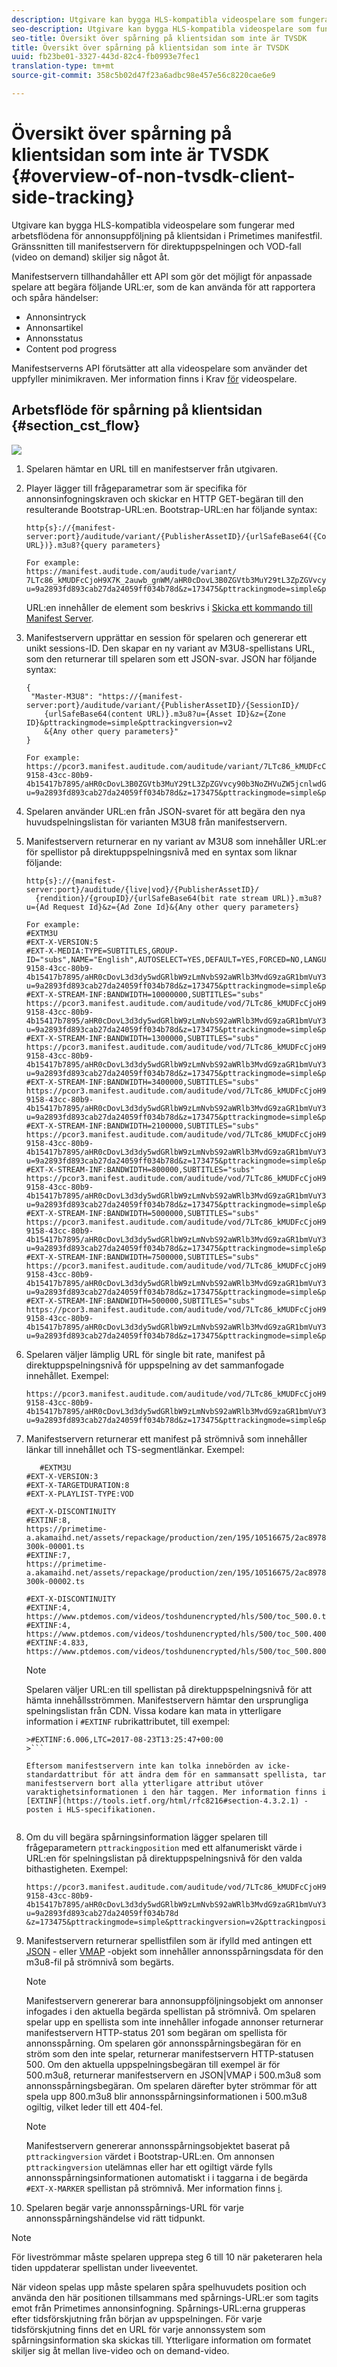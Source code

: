 ```yaml
---
description: Utgivare kan bygga HLS-kompatibla videospelare som fungerar med arbetsflödena för annonsuppföljning på klientsidan i Primetimes manifestfil. Gränssnitten till manifestservern för direktuppspelningen och VOD-fall (video on demand) skiljer sig något åt.
seo-description: Utgivare kan bygga HLS-kompatibla videospelare som fungerar med arbetsflödena för annonsuppföljning på klientsidan i Primetimes manifestfil. Gränssnitten till manifestservern för direktuppspelningen och VOD-fall (video on demand) skiljer sig något åt.
seo-title: Översikt över spårning på klientsidan som inte är TVSDK
title: Översikt över spårning på klientsidan som inte är TVSDK
uuid: fb23be01-3327-443d-82c4-fb0993e7fec1
translation-type: tm+mt
source-git-commit: 358c5b02d47f23a6adbc98e457e56c8220cae6e9

---
```



# Översikt över spårning på klientsidan som inte är TVSDK {#overview-of-non-tvsdk-client-side-tracking}

Utgivare kan bygga HLS-kompatibla videospelare som fungerar med arbetsflödena för annonsuppföljning på klientsidan i Primetimes manifestfil. Gränssnitten till manifestservern för direktuppspelningen och VOD-fall (video on demand) skiljer sig något åt.

Manifestservern tillhandahåller ett API som gör det möjligt för anpassade spelare att begära följande URL:er, som de kan använda för att rapportera och spåra händelser:

* Annonsintryck
* Annonsartikel
* Annonsstatus
* Content pod progress

Manifestserverns API förutsätter att alla videospelare som använder det uppfyller minimikraven. Mer information finns i Krav [för](../../msapi-topics/ms-player-req.md) videospelare.

## Arbetsflöde för spårning på klientsidan {#section_cst_flow}

![](assets/pt_ssai_notvsdk_csat_ai-workflow.png)

1. Spelaren hämtar en URL till en manifestserver från utgivaren.
1. Player lägger till frågeparametrar som är specifika för annonsinfogningskraven och skickar en HTTP GET-begäran till den resulterande Bootstrap-URL:en. Bootstrap-URL:en har följande syntax:

   ```
   http{s}://{manifest-server:port}/auditude/variant/{PublisherAssetID}/{urlSafeBase64({Content URL})}.m3u8?{query parameters}
   
   For example:
   https://manifest.auditude.com/auditude/variant/
   7LTc86_kMUDFcCjoH9X7K_2auwb_gnWM/aHR0cDovL3B0ZGVtb3MuY29tL3ZpZGVvcy90b3NoZHVuZW5jcnlwdGVkL2hscy90ZXN0Mi5tM3U4.m3u8?
   u=9a2893fd893cab27da24059ff034b78d&z=173475&pttrackingmode=simple&pttrackingversion=v2&__sid__=docExample02
   ```

   URL:en innehåller de element som beskrivs i [Skicka ett kommando till Manifest Server](../../msapi-topics/ms-getting-started/ms-sending-cmd.md).

1. Manifestservern upprättar en session för spelaren och genererar ett unikt sessions-ID. Den skapar en ny variant av M3U8-spellistans URL, som den returnerar till spelaren som ett JSON-svar. JSON har följande syntax:

   ```
   {
    "Master-M3U8": "https://{manifest-server:port}/auditude/variant/{PublisherAssetID}/{SessionID}/
       {urlSafeBase64(content URL)}.m3u8?u={Asset ID}&z={Zone ID}&pttrackingmode=simple&pttrackingversion=v2
       &{Any other query parameters}"
   }
   
   For example:
   https://pcor3.manifest.auditude.com/auditude/variant/7LTc86_kMUDFcCjoH9X7K_2auwb_gnWM/f958bef8-9158-43cc-80b9-4b15417b7895/aHR0cDovL3B0ZGVtb3MuY29tL3ZpZGVvcy90b3NoZHVuZW5jcnlwdGVkL2hscy90ZXN0Mi5tM3U4.3u8?u=9a2893fd893cab27da24059ff034b78d&z=173475&pttrackingmode=simple&pttrackingversion=v2
   ```

1. Spelaren använder URL:en från JSON-svaret för att begära den nya huvudspelningslistan för varianten M3U8 från manifestservern.
1. Manifestservern returnerar en ny variant av M3U8 som innehåller URL:er för spellistor på direktuppspelningsnivå med en syntax som liknar följande:

   ```
   http{s}://{manifest-server:port}/auditude/{live|vod}/{PublisherAssetID}/
     {rendition}/{groupID}/{urlSafeBase64(bit rate stream URL)}.m3u8?u={Ad Request Id}&z={Ad Zone Id}&{Any other query parameters}
   
   For example:
   #EXTM3U
   #EXT-X-VERSION:5
   #EXT-X-MEDIA:TYPE=SUBTITLES,GROUP-ID="subs",NAME="English",AUTOSELECT=YES,DEFAULT=YES,FORCED=NO,LANGUAGE="eng",URI="https://pcor3.manifest.auditude.com/auditude/vod/7LTc86_kMUDFcCjoH9X7K_2auwb_gnWM/webvtt/f958bef8-9158-43cc-80b9-4b15417b7895/aHR0cDovL3d3dy5wdGRlbW9zLmNvbS92aWRlb3MvdG9zaGR1bmVuY3J5cHRlZC9obHMvd2VidnR0L1RPUy1lbjIubTN1OA.m3u8?u=9a2893fd893cab27da24059ff034b78d&z=173475&pttrackingmode=simple&pttrackingversion=v2"
   #EXT-X-STREAM-INF:BANDWIDTH=10000000,SUBTITLES="subs"
   https://pcor3.manifest.auditude.com/auditude/vod/7LTc86_kMUDFcCjoH9X7K_2auwb_gnWM/10000/f958bef8-9158-43cc-80b9-4b15417b7895/aHR0cDovL3d3dy5wdGRlbW9zLmNvbS92aWRlb3MvdG9zaGR1bmVuY3J5cHRlZC9obHMvMTAwMDAvdG9jXzEwMDAwLm0zdTg.m3u8?u=9a2893fd893cab27da24059ff034b78d&z=173475&pttrackingmode=simple&pttrackingversion=v2
   #EXT-X-STREAM-INF:BANDWIDTH=1300000,SUBTITLES="subs"
   https://pcor3.manifest.auditude.com/auditude/vod/7LTc86_kMUDFcCjoH9X7K_2auwb_gnWM/1300/f958bef8-9158-43cc-80b9-4b15417b7895/aHR0cDovL3d3dy5wdGRlbW9zLmNvbS92aWRlb3MvdG9zaGR1bmVuY3J5cHRlZC9obHMvMTMwMC90b2NfMTMwMC5tM3U4.m3u8?u=9a2893fd893cab27da24059ff034b78d&z=173475&pttrackingmode=simple&pttrackingversion=v2
   #EXT-X-STREAM-INF:BANDWIDTH=3400000,SUBTITLES="subs"
   https://pcor3.manifest.auditude.com/auditude/vod/7LTc86_kMUDFcCjoH9X7K_2auwb_gnWM/3400/f958bef8-9158-43cc-80b9-4b15417b7895/aHR0cDovL3d3dy5wdGRlbW9zLmNvbS92aWRlb3MvdG9zaGR1bmVuY3J5cHRlZC9obHMvMzQwMC90b2NfMzQwMC5tM3U4.m3u8?u=9a2893fd893cab27da24059ff034b78d&z=173475&pttrackingmode=simple&pttrackingversion=v2
   #EXT-X-STREAM-INF:BANDWIDTH=2100000,SUBTITLES="subs"
   https://pcor3.manifest.auditude.com/auditude/vod/7LTc86_kMUDFcCjoH9X7K_2auwb_gnWM/2100/f958bef8-9158-43cc-80b9-4b15417b7895/aHR0cDovL3d3dy5wdGRlbW9zLmNvbS92aWRlb3MvdG9zaGR1bmVuY3J5cHRlZC9obHMvMjEwMC90b2NfMjEwMC5tM3U4.m3u8?u=9a2893fd893cab27da24059ff034b78d&z=173475&pttrackingmode=simple&pttrackingversion=v2
   #EXT-X-STREAM-INF:BANDWIDTH=800000,SUBTITLES="subs"
   https://pcor3.manifest.auditude.com/auditude/vod/7LTc86_kMUDFcCjoH9X7K_2auwb_gnWM/800/f958bef8-9158-43cc-80b9-4b15417b7895/aHR0cDovL3d3dy5wdGRlbW9zLmNvbS92aWRlb3MvdG9zaGR1bmVuY3J5cHRlZC9obHMvODAwL3RvY184MDAubTN1OA.m3u8?u=9a2893fd893cab27da24059ff034b78d&z=173475&pttrackingmode=simple&pttrackingversion=v2
   #EXT-X-STREAM-INF:BANDWIDTH=5000000,SUBTITLES="subs"
   https://pcor3.manifest.auditude.com/auditude/vod/7LTc86_kMUDFcCjoH9X7K_2auwb_gnWM/5000/f958bef8-9158-43cc-80b9-4b15417b7895/aHR0cDovL3d3dy5wdGRlbW9zLmNvbS92aWRlb3MvdG9zaGR1bmVuY3J5cHRlZC9obHMvNTAwMC90b2NfNTAwMC5tM3U4.m3u8?u=9a2893fd893cab27da24059ff034b78d&z=173475&pttrackingmode=simple&pttrackingversion=v2
   #EXT-X-STREAM-INF:BANDWIDTH=7500000,SUBTITLES="subs"
   https://pcor3.manifest.auditude.com/auditude/vod/7LTc86_kMUDFcCjoH9X7K_2auwb_gnWM/7500/f958bef8-9158-43cc-80b9-4b15417b7895/aHR0cDovL3d3dy5wdGRlbW9zLmNvbS92aWRlb3MvdG9zaGR1bmVuY3J5cHRlZC9obHMvNzUwMC90b2NfNzUwMC5tM3U4.m3u8?u=9a2893fd893cab27da24059ff034b78d&z=173475&pttrackingmode=simple&pttrackingversion=v2
   #EXT-X-STREAM-INF:BANDWIDTH=500000,SUBTITLES="subs"
   https://pcor3.manifest.auditude.com/auditude/vod/7LTc86_kMUDFcCjoH9X7K_2auwb_gnWM/500/f958bef8-9158-43cc-80b9-4b15417b7895/aHR0cDovL3d3dy5wdGRlbW9zLmNvbS92aWRlb3MvdG9zaGR1bmVuY3J5cHRlZC9obHMvNTAwL3RvY181MDAubTN1OA.m3u8?u=9a2893fd893cab27da24059ff034b78d&z=173475&pttrackingmode=simple&pttrackingversion=v2
   ```

1. Spelaren väljer lämplig URL för single bit rate, manifest på direktuppspelningsnivå för uppspelning av det sammanfogade innehållet. Exempel:

   ```
   https://pcor3.manifest.auditude.com/auditude/vod/7LTc86_kMUDFcCjoH9X7K_2auwb_gnWM/500/f958bef8-9158-43cc-80b9-4b15417b7895/aHR0cDovL3d3dy5wdGRlbW9zLmNvbS92aWRlb3MvdG9zaGR1bmVuY3J5cHRlZC9obHMvNTAwL3RvY181MDAubTN1OA.m3u8?u=9a2893fd893cab27da24059ff034b78d&z=173475&pttrackingmode=simple&pttrackingversion=v2
   ```

1. Manifestservern returnerar ett manifest på strömnivå som innehåller länkar till innehållet och TS-segmentlänkar. Exempel:

   ```
      #EXTM3U
   #EXT-X-VERSION:3
   #EXT-X-TARGETDURATION:8
   #EXT-X-PLAYLIST-TYPE:VOD
   
   #EXT-X-DISCONTINUITY
   #EXTINF:8,
   https://primetime-a.akamaihd.net/assets/repackage/production/zen/195/10516675/2ac89785ee8df17a31b2594c61f6921e-300k-00001.ts
   #EXTINF:7,
   https://primetime-a.akamaihd.net/assets/repackage/production/zen/195/10516675/2ac89785ee8df17a31b2594c61f6921e-300k-00002.ts
   
   #EXT-X-DISCONTINUITY
   #EXTINF:4,
   https://www.ptdemos.com/videos/toshdunencrypted/hls/500/toc_500.0.ts
   #EXTINF:4,
   https://www.ptdemos.com/videos/toshdunencrypted/hls/500/toc_500.4000.ts
   #EXTINF:4.833,
   https://www.ptdemos.com/videos/toshdunencrypted/hls/500/toc_500.8000.ts   
   ```

   >[!NOTE]
   >
   >Spelaren väljer URL:en till spellistan på direktuppspelningsnivå för att hämta innehållsströmmen. Manifestservern hämtar den ursprungliga spelningslistan från CDN. Vissa kodare kan mata in ytterligare information i `#EXTINF` rubrikattributet, till exempel:
   >
   >
   ```
   >#EXTINF:6.006,LTC=2017-08-23T13:25:47+00:00
   >```

   Eftersom manifestservern inte kan tolka innebörden av icke-standardattribut för att ändra dem för en sammansatt spellista, tar manifestservern bort alla ytterligare attribut utöver varaktighetsinformationen i den här taggen. Mer information finns i [EXTINF](https://tools.ietf.org/html/rfc8216#section-4.3.2.1) -posten i HLS-specifikationen.


1. Om du vill begära spårningsinformation lägger spelaren till frågeparametern `pttrackingposition` med ett alfanumeriskt värde i URL:en för spelningslistan på direktuppspelningsnivå för den valda bithastigheten. Exempel:

   ```
   https://pcor3.manifest.auditude.com/auditude/vod/7LTc86_kMUDFcCjoH9X7K_2auwb_gnWM/500/f958bef8-9158-43cc-80b9-4b15417b7895/aHR0cDovL3d3dy5wdGRlbW9zLmNvbS92aWRlb3MvdG9zaGR1bmVuY3J5cHRlZC9obHMvNTAwL3RvY181MDAubTN1OA.m3u8?u=9a2893fd893cab27da24059ff034b78d
   &z=173475&pttrackingmode=simple&pttrackingversion=v2&pttrackingposition=1
   ```

1. Manifestservern returnerar spellistfilen som är ifylld med antingen ett [JSON](../../msapi-topics/ms-list-file-formats/notvsdk-csat-sidecar.md) - eller [VMAP](../../msapi-topics/ms-list-file-formats/notvsdk-csat-vmap.md) -objekt som innehåller annonsspårningsdata för den m3u8-fil på strömnivå som begärts.

   >[!NOTE]
   >
   >Manifestservern genererar bara annonsuppföljningsobjekt om annonser infogades i den aktuella begärda spellistan på strömnivå. Om spelaren spelar upp en spellista som inte innehåller infogade annonser returnerar manifestservern HTTP-status 201 som begäran om spellista för annonsspårning. Om spelaren gör annonsspårningsbegäran för en ström som den inte spelar, returnerar manifestservern HTTP-statusen 500. Om den aktuella uppspelningsbegäran till exempel är för 500.m3u8, returnerar manifestservern en JSON|VMAP i 500.m3u8 som annonsspårningsbegäran. Om spelaren därefter byter strömmar för att spela upp 800.m3u8 blir annonsspårningsinformationen i 500.m3u8 ogiltig, vilket leder till ett 404-fel.

   >[!NOTE]
   >
   >Manifestservern genererar annonsspårningsobjektet baserat på `pttrackingversion` värdet i Bootstrap-URL:en. Om annonsen `pttrackingversion` utelämnas eller har ett ogiltigt värde fylls annonsspårningsinformationen automatiskt i i taggarna i de begärda `#EXT-X-MARKER` spellistan på strömnivå. Mer information finns [i](../../msapi-topics/ms-at-effectiveness/ms-api-playlists.md).

1. Spelaren begär varje annonsspårnings-URL för varje annonsspårningshändelse vid rätt tidpunkt.

>[!NOTE]
>
>För liveströmmar måste spelaren upprepa steg 6 till 10 när paketeraren hela tiden uppdaterar spellistan under liveeventet.

När videon spelas upp måste spelaren spåra spelhuvudets position och använda den här positionen tillsammans med spårnings-URL:er som tagits emot från Primetimes annonsinfogning. Spårnings-URL:erna grupperas efter tidsförskjutning från början av uppspelningen. För varje tidsförskjutning finns det en URL för varje annonssystem som spårningsinformation ska skickas till. Ytterligare information om formatet skiljer sig åt mellan live-video och on demand-video.
